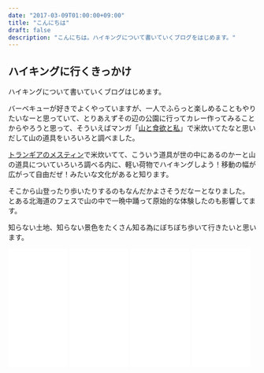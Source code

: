 ```yaml
---
date: "2017-03-09T01:00:00+09:00"
title: "こんにちは"
draft: false
description: "こんにちは。ハイキングについて書いていくブログをはじめます。"
---
```


<!--more-->

## ハイキングに行くきっかけ

ハイキングについて書いていくブログはじめます。

バーベキューが好きでよくやっていますが、一人でふらっと楽しめることもやりたいなーと思っていて、とりあえずその辺の公園に行ってカレー作ってみることからやろうと思って、そういえばマンガ「[山と食欲と私](http://www.kurage-bunch.com/manga/yamashoku/)」で米炊いてたなと思いだして山の道具をいろいろと調べました。

[トランギアのメスティン](http://www.iwatani-primus.co.jp/products/trangia/kettles-cookers/index_messtin.html)で米炊いてて、こういう道具が世の中にあるのかーと山の道具についていろいろ調べる内に、軽い荷物でハイキングしよう！移動の幅が広がって自由だぜ！みたいな文化があると知ります。

そこから山登ったり歩いたりするのもなんだかよさそうだなーとなりました。  
とある北海道のフェスで山の中で一晩中踊って原始的な体験したのも影響してます。

知らない土地、知らない景色をたくさん知る為にぼちぼち歩いて行きたいと思います。

<iframe style="width:120px;height:240px;" marginwidth="0" marginheight="0" scrolling="no" frameborder="0" src="//rcm-fe.amazon-adsystem.com/e/cm?lt1=_blank&bc1=000000&IS2=1&bg1=FFFFFF&fc1=000000&lc1=0000FF&t=hiking-hiking-22&o=9&p=8&l=as4&m=amazon&f=ifr&ref=as_ss_li_til&asins=B01DP2X6UU&linkId=96a6b2eb6603e90f36a4e38581261882"></iframe>

<iframe style="width:120px;height:240px;" marginwidth="0" marginheight="0" scrolling="no" frameborder="0" src="//rcm-fe.amazon-adsystem.com/e/cm?lt1=_blank&bc1=000000&IS2=1&bg1=FFFFFF&fc1=000000&lc1=0000FF&t=hiking-hiking-22&o=9&p=8&l=as4&m=amazon&f=ifr&ref=as_ss_li_til&asins=B01J37V4Q4&linkId=e92412db7e92a5245bc4e8cc9cae6a6b"></iframe>

<iframe style="width:120px;height:240px;" marginwidth="0" marginheight="0" scrolling="no" frameborder="0" src="//rcm-fe.amazon-adsystem.com/e/cm?lt1=_blank&bc1=000000&IS2=1&bg1=FFFFFF&fc1=000000&lc1=0000FF&t=hiking-hiking-22&o=9&p=8&l=as4&m=amazon&f=ifr&ref=as_ss_li_til&asins=B01MRFL5NP&linkId=495089c8162f76068b3df1d5d5e83f81"></iframe>

<iframe style="width:120px;height:240px;" marginwidth="0" marginheight="0" scrolling="no" frameborder="0" src="//rcm-fe.amazon-adsystem.com/e/cm?lt1=_blank&bc1=000000&IS2=1&bg1=FFFFFF&fc1=000000&lc1=0000FF&t=hiking-hiking-22&o=9&p=8&l=as4&m=amazon&f=ifr&ref=as_ss_li_til&asins=B06XCDHGQK&linkId=b30f029a80d736056f6508ce92c3a0cc"></iframe>
